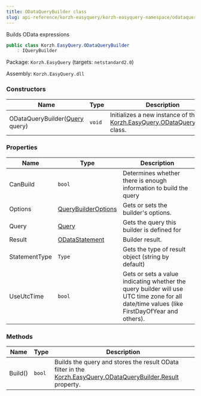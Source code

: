 ```yaml
---
title: ODataQueryBuilder class
slug: api-reference/korzh-easyquery/korzh-easyquery-namespace/odataquerybuilder-class
---
```


Builds OData expressions
```csharp
public class Korzh.EasyQuery.ODataQueryBuilder
    : IQueryBuilder

```
Package: `Korzh.EasyQuery` (targets: `netstandard2.0`)

Assembly: `Korzh.EasyQuery.dll`

### Constructors

| Name | Type | Description | 
| --- | --- | --- | 
| ODataQueryBuilder([Query](//easyquery/docs/api-reference/korzh-easyquery/korzh-easyquery-namespace/query-class) query) | `void` | Initializes a new instance of the [Korzh.EasyQuery.ODataQueryBuilder](//easyquery/docs/api-reference/korzh-easyquery/korzh-easyquery-namespace/odataquerybuilder-class) class. | 


### Properties

| Name | Type | Description | 
| --- | --- | --- | 
| CanBuild | `bool` | Determines whether there is enough information to build the query | 
| Options | [QueryBuilderOptions](//easyquery/docs/api-reference/korzh-easyquery/korzh-easyquery-namespace/querybuilderoptions-class) | Gets or sets the builder's options. | 
| Query | [Query](//easyquery/docs/api-reference/korzh-easyquery/korzh-easyquery-namespace/query-class) | Gets the query this builder is defined for | 
| Result | [ODataStatement](//easyquery/docs/api-reference/korzh-easyquery/korzh-easyquery-namespace/odatastatement-class) | Builder result. | 
| StatementType | `Type` | Gets the type of result object (string by default) | 
| UseUtcTime | `bool` | Gets or sets a value indicating whether the query builder will use UTC time zone for all date/time values (like FirstDayOfYear and others). | 


### Methods

| Name | Type | Description | 
| --- | --- | --- | 
| Build() | `bool` | Builds the query and stores the result OData filter in the [Korzh.EasyQuery.ODataQueryBuilder.Result](//easyquery/docs/api-reference/korzh-easyquery/korzh-easyquery-namespace/odataquerybuilder-class) property. |